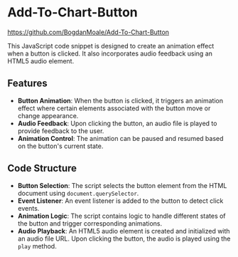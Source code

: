 # Add-To-Chart-Button

https://github.com/BogdanMoale/Add-To-Chart-Button

This JavaScript code snippet is designed to create an animation effect when a button is clicked. It also incorporates audio feedback using an HTML5 audio element.

## Features

- **Button Animation**: When the button is clicked, it triggers an animation effect where certain elements associated with the button move or change appearance.
- **Audio Feedback**: Upon clicking the button, an audio file is played to provide feedback to the user.
- **Animation Control**: The animation can be paused and resumed based on the button's current state.

## Code Structure

- **Button Selection**: The script selects the button element from the HTML document using `document.querySelector`.
- **Event Listener**: An event listener is added to the button to detect click events.
- **Animation Logic**: The script contains logic to handle different states of the button and trigger corresponding animations.
- **Audio Playback**: An HTML5 audio element is created and initialized with an audio file URL. Upon clicking the button, the audio is played using the `play` method.


